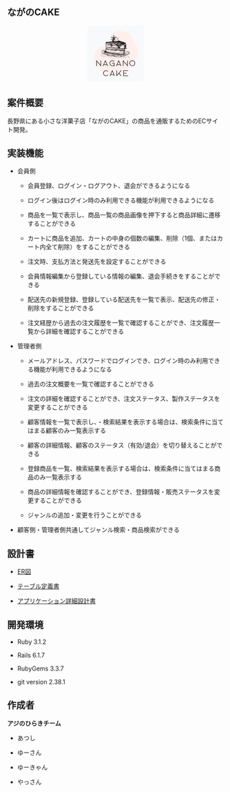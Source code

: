 ## ながのCAKE

<p align="center"><img src="https://github.com/webcamp-menber-ateam/nagano_cake/blob/develop/app/assets/images/logo_image.png" alt="nagano_cake" title="nagano_cake_log" width="130" height="130" /></p>

## 案件概要

長野県にある小さな洋菓子店「ながのCAKE」の商品を通販するためのECサイト開発。

## 実装機能

- 会員側

  - 会員登録、ログイン・ログアウト、退会ができるようになる

  - ログイン後はログイン時のみ利用できる機能が利用できるようになる

  - 商品を一覧で表示し、商品一覧の商品画像を押下すると商品詳細に遷移することができる

  - カートに商品を追加、カートの中身の個数の編集、削除（1個、またはカート内全て削除）をすることができる

  - 注文時、支払方法と発送先を設定することができる

  - 会員情報編集から登録している情報の編集、退会手続きをすることができる

  - 配送先の新規登録、登録している配送先を一覧で表示、配送先の修正・削除をすることができる

  - 注文経歴から過去の注文履歴を一覧で確認することができ、注文履歴一覧から詳細を確認することができる

- 管理者側

  - メールアドレス、パスワードでログインでき、ログイン時のみ利用できる機能が利用できるようになる

  - 過去の注文概要を一覧で確認することができる

  - 注文の詳細を確認することができ、注文ステータス、製作ステータスを変更することができる

  - 顧客情報を一覧で表示し、・検索結果を表示する場合は、検索条件に当てはまる顧客のみ一覧表示する

  - 顧客の詳細情報、顧客のステータス（有効/退会）を切り替えることができる

  - 登録商品を一覧、検索結果を表示する場合は、検索条件に当てはまる商品のみ一覧表示する

  - 商品の詳細情報を確認することができ、登録情報・販売ステータスを変更することができる

  - ジャンルの追加・変更を行うことができる

- 顧客側・管理者側共通してジャンル検索・商品検索ができる

## 設計書

- [ER図](https://drive.google.com/file/d/1jgz4aO2qnzrF1evnixtuYmVADjVLljv2/view)

- [テーブル定義書](https://drive.google.com/file/d/1IK7nYIFtvjW8_SWjJNalePKWTGFlo_Zr/view)

- [アプリケーション詳細設計書](https://drive.google.com/file/d/1aQcHwLI7RavTQZEQc651dnfjxXth3GVb/view)

## 開発環境

- Ruby 3.1.2

- Rails 6.1.7

- RubyGems 3.3.7

- git version 2.38.1

## 作成者

**アジのひらきチーム**

  - あつし

  - ゆーさん

  - ゆーきゃん

  - やっさん
